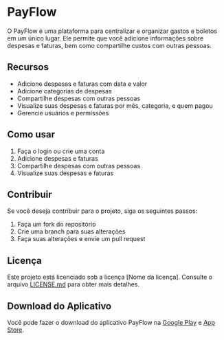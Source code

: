 # PayFlow
O PayFlow é uma plataforma para centralizar e organizar gastos e boletos em um único lugar. Ele permite que você adicione informações sobre despesas e faturas, bem como compartilhe custos com outras pessoas.

## Recursos
- Adicione despesas e faturas com data e valor
- Adicione categorias de despesas
- Compartilhe despesas com outras pessoas
- Visualize suas despesas e faturas por mês, categoria, e quem pagou
- Gerencie usuários e permissões

## Como usar
1. Faça o login ou crie uma conta
2. Adicione despesas e faturas
3. Compartilhe despesas com outras pessoas
4. Visualize suas despesas e faturas

## Contribuir
Se você deseja contribuir para o projeto, siga os seguintes passos:

1. Faça um fork do repositório
2. Crie uma branch para suas alterações
3. Faça suas alterações e envie um pull request

## Licença

Este projeto está licenciado sob a licença [Nome da licença]. Consulte o arquivo [LICENSE.md]("") para obter mais detalhes.

## Download do Aplicativo

Você pode fazer o download do aplicativo PayFlow na [Google Play]("") e [App Store]("").
